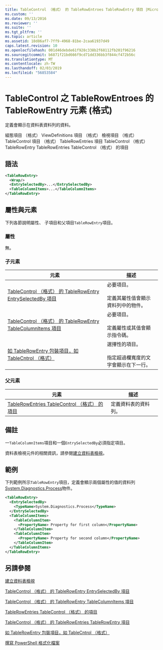 ```yaml
---
title: TableControl （格式） 的 TableRowEntroes TableRowEntry 項目 |Microsoft Docs
ms.custom: ''
ms.date: 09/13/2016
ms.reviewer: ''
ms.suite: ''
ms.tgt_pltfrm: ''
ms.topic: article
ms.assetid: 18d86af7-7ff9-4968-81be-2caa61937d49
caps.latest.revision: 10
ms.openlocfilehash: 001d46debde61f928c338b2f68112fb201f96216
ms.sourcegitcommit: b6871f21bd666f9cd71dd336bb3f844cf472b56c
ms.translationtype: MT
ms.contentlocale: zh-TW
ms.lasthandoff: 02/03/2019
ms.locfileid: "56853584"
---
```

# <a name="tablerowentry-element-for-tablerowentroes-for-tablecontrol-format"></a>TableControl 之 TableRowEntroes 的 TableRowEntry 元素 (格式)

定義會顯示在資料表資料列的資料。

組態項目 （格式） ViewDefinitions 項目 （格式） 檢視項目 （格式） TableControl 項目 （格式） TableRowEntries 項目 TableControl （格式） TableRowEntry TableRowEntries TableControl （格式） 的項目

## <a name="syntax"></a>語法

```xml
<TableRowEntry>
  <Wrap/>
  <EntrySelectedBy>...</EntrySelectedBy>
  <TableColumnItems>...</TableColumnItems>
</TableRowEntry>
```

## <a name="attributes-and-elements"></a>屬性與元素

下列各節說明屬性、 子項目和父項目`TableRowEntry`項目。

### <a name="attributes"></a>屬性

無。

### <a name="child-elements"></a>子元素

|元素|描述|
|-------------|-----------------|
|[TableControl （格式） 的 TableRowEntry EntrySelectedBy 項目](./entryselectedby-element-for-tablerowentry-for-tablecontrol-format.md)|必要項目。<br /><br /> 定義其屬性值會顯示資料列中的物件。|
|[TableControl （格式） 的 TableRowEntry TableColumnItems 項目](./tablecolumnitems-element-for-tablerowentry-for-tablecontrol-format.md)|必要項目。<br /><br /> 定義屬性或其值會顯示指令碼。|
|[如 TableRowEntry 包裝項目，如 TableCntrol （格式）](./wrap-element-for-tablerowentry-for-tablecontrl-format.md)|選擇性的項目。<br /><br /> 指定超過欄寬度的文字會顯示在下一行。|

### <a name="parent-elements"></a>父元素

|元素|描述|
|-------------|-----------------|
|[TableRowEntries TableControl （格式） 的項目](./tablerowentries-element-for-tablecontrol-format.md)|定義資料表的資料列。|

## <a name="remarks"></a>備註

一`TableColumnItems`項目和一個`EntrySelectedBy`必須指定項目。

資料表檢視元件的相關資訊，請參閱[建立資料表檢視](./creating-a-table-view.md)。

## <a name="example"></a>範例

下列範例所示`TableRowEntry`項目，定義會顯示兩個屬性的值的資料列[System.Diagnostics.Process](/dotnet/api/System.Diagnostics.Process)物件。

```xml
<TableRowEntry>
  <EntrySelectedBy>
    <TypeName>System.Diagnostics.Process</TypeName>
  </EntrySelectedBy>
  <TableColumnItems>
    <TableColumnItem>
      <PropertyName> Property for first column</PropertyName>
    </TableColumnItem>
    <TableColumnItem>
      <PropertyName> Property for second column</PropertyName>
    </TableColumnItem>
  </TableColumnItems>
</TableRowEntry>
```

## <a name="see-also"></a>另請參閱

[建立資料表檢視](./creating-a-table-view.md)

[TableControl （格式） 的 TableRowEntry EntrySelectedBy 項目](./entryselectedby-element-for-tablerowentry-for-tablecontrol-format.md)

[TableControl （格式） 的 TableRowEntry TableColumnItems 項目](./tablecolumnitems-element-for-tablerowentry-for-tablecontrol-format.md)

[TableRowEntries TableControl （格式） 的項目](./tablerowentries-element-for-tablecontrol-format.md)

[TableControl （格式） 的 TableRowEntries TableRowEntry 項目](./tablerowentry-element-for-tablerowentroes-for-tablecontrol-format.md)

[如 TableRowEntry 包裝項目，如 TableCntrol （格式）](./wrap-element-for-tablerowentry-for-tablecontrl-format.md)

[撰寫 PowerShell 格式化檔案](./writing-a-powershell-formatting-file.md)
